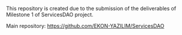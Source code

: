 This repository is created due to the submission of the deliverables of Milestone 1 of ServicesDAO project.

Main repository: https://github.com/EKON-YAZILIM/ServicesDAO

